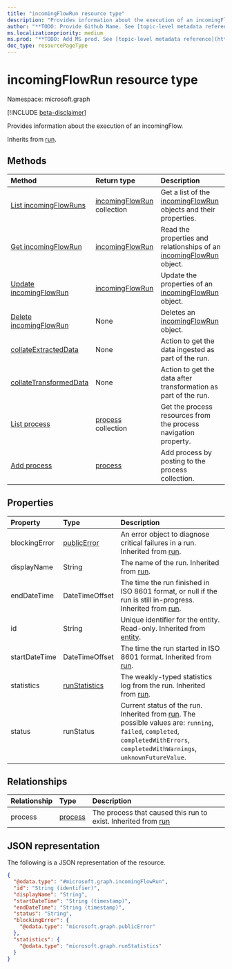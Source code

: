 ```yaml
---
title: "incomingFlowRun resource type"
description: "Provides information about the execution of an incomingFlow."
author: "**TODO: Provide Github Name. See [topic-level metadata reference](https://msgo.azurewebsites.net/add/document/guidelines/metadata.html#topic-level-metadata)**"
ms.localizationpriority: medium
ms.prod: "**TODO: Add MS prod. See [topic-level metadata reference](https://msgo.azurewebsites.net/add/document/guidelines/metadata.html#topic-level-metadata)**"
doc_type: resourcePageType
---
```


# incomingFlowRun resource type

Namespace: microsoft.graph

[!INCLUDE [beta-disclaimer](../../includes/beta-disclaimer.md)]

Provides information about the execution of an incomingFlow.


Inherits from [run](../resources/run.md).

## Methods
|Method|Return type|Description|
|:---|:---|:---|
|[List incomingFlowRuns](../api/incomingflowrun-list.md)|[incomingFlowRun](../resources/incomingflowrun.md) collection|Get a list of the [incomingFlowRun](../resources/incomingflowrun.md) objects and their properties.|
|[Get incomingFlowRun](../api/incomingflowrun-get.md)|[incomingFlowRun](../resources/incomingflowrun.md)|Read the properties and relationships of an [incomingFlowRun](../resources/incomingflowrun.md) object.|
|[Update incomingFlowRun](../api/incomingflowrun-update.md)|[incomingFlowRun](../resources/incomingflowrun.md)|Update the properties of an [incomingFlowRun](../resources/incomingflowrun.md) object.|
|[Delete incomingFlowRun](../api/incomingflowrun-delete.md)|None|Deletes an [incomingFlowRun](../resources/incomingflowrun.md) object.|
|[collateExtractedData](../api/incomingflowrun-collateextracteddata.md)|None|Action to get the data ingested as part of the run.|
|[collateTransformedData](../api/incomingflowrun-collatetransformeddata.md)|None|Action to get the data after transformation as part of the run.|
|[List process](../api/incomingflowrun-list-process.md)|[process](../resources/process.md) collection|Get the process resources from the process navigation property.|
|[Add process](../api/incomingflowrun-post-process.md)|[process](../resources/process.md)|Add process by posting to the process collection.|

## Properties
|Property|Type|Description|
|:---|:---|:---|
|blockingError|[publicError](../resources/publicerror.md)|An error object to diagnose critical failures in a run. Inherited from [run](../resources/run.md).|
|displayName|String|The name of the run. Inherited from [run](../resources/run.md).|
|endDateTime|DateTimeOffset|The time the run finished in ISO 8601 format, or null if the run is still in-progress. Inherited from [run](../resources/run.md).|
|id|String|Unique identifier for the entity. Read-only. Inherited from [entity](../resources/entity.md).|
|startDateTime|DateTimeOffset|The time the run started in ISO 8601 format. Inherited from [run](../resources/run.md).|
|statistics|[runStatistics](../resources/runstatistics.md)|The weakly-typed statistics log from the run. Inherited from [run](../resources/run.md).|
|status|runStatus|Current status of the run. Inherited from [run](../resources/run.md). The possible values are: `running`, `failed`, `completed`, `completedWithErrors`, `completedWithWarnings`, `unknownFutureValue`.|

## Relationships
|Relationship|Type|Description|
|:---|:---|:---|
|process|[process](../resources/process.md)|The process that caused this run to exist. Inherited from [run](../resources/run.md)|

## JSON representation
The following is a JSON representation of the resource.
<!-- {
  "blockType": "resource",
  "keyProperty": "id",
  "@odata.type": "microsoft.graph.incomingFlowRun",
  "baseType": "microsoft.industryData.run",
  "openType": false
}
-->
``` json
{
  "@odata.type": "#microsoft.graph.incomingFlowRun",
  "id": "String (identifier)",
  "displayName": "String",
  "startDateTime": "String (timestamp)",
  "endDateTime": "String (timestamp)",
  "status": "String",
  "blockingError": {
    "@odata.type": "microsoft.graph.publicError"
  },
  "statistics": {
    "@odata.type": "microsoft.graph.runStatistics"
  }
}
```

